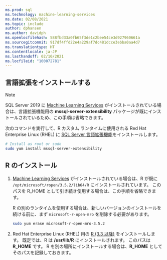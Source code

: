 ```yaml
---
ms.prod: sql
ms.technology: machine-learning-services
ms.date: 02/08/2021
ms.topic: include
author: dphansen
ms.author: davidph
ms.openlocfilehash: 588fbd33a0fb65f3de1c2bee54ce3d927960661a
ms.sourcegitcommit: 917df4ffd22e4a229af7dc481dcce3ebba0aa4d7
ms.translationtype: HT
ms.contentlocale: ja-JP
ms.lasthandoff: 02/10/2021
ms.locfileid: "100072781"
---
```

## <a name="install-language-extensions"></a>言語拡張をインストールする

> [!NOTE]
> SQL Server 2019 に [Machine Learning Services](../../sql-server-machine-learning-services.md) がインストールされている場合は、言語拡張機能用の **mssql-server-extensibility** パッケージが既にインストールされているため、この手順は省略できます。

次のコマンドを実行して、R カスタム ランタイムに使用される Red Hat Enterprise Linux (RHEL) に [SQL Server 言語拡張機能](../../../language-extensions/language-extensions-overview.md)をインストールします。

```bash
# Install as root or sudo
sudo yum install mssql-server-extensibility
```

## <a name="install-r"></a>R のインストール

1. [Machine Learning Services](../../sql-server-machine-learning-services.md) がインストールされている場合は、R が既に `/opt/microsoft/ropen/3.5.2/lib64/R` にインストールされています。 このパスを R_HOME として引き続き使用する場合は、この手順を省略できます。

    R の別のランタイムを使用する場合は、新しいバージョンのインストールを続ける前に、まず `microsoft-r-open-mro` を削除する必要があります。

    ```bash
    sudo yum erase microsoft-r-open-mro-3.5.2
    ```

1. Red Hat Enterprise Linux (RHEL) 用の [R (3.3 以降)](https://www.r-project.org/) をインストールします。 既定では、R は **/usr/lib/R** にインストールされます。 このパスは **R_HOME** です。 R を別の場所にインストールする場合は、**R_HOME** としてそのパスを記録しておきます。
